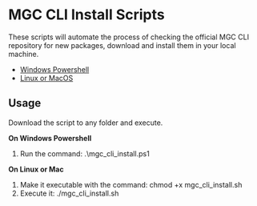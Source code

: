# MGC CLI Install Scripts

These scripts will automate the process of checking the official MGC CLI repository for new packages, download and install them in your local machine.

- [Windows Powershell](https://github.com/rafaelvsouza/mgccli_installscripts/blob/v0.1/mgc_cli_install.ps1)
- [Linux or MacOS](https://github.com/rafaelvsouza/mgccli_installscripts/blob/v0.1/mgc_cli_install.sh)

## Usage

Download the script to any folder and execute.

**On Windows Powershell**

1. Run the command: .\mgc_cli_install.ps1

**On Linux or Mac**

1. Make it executable with the command: chmod +x mgc_cli_install.sh
2. Execute it: ./mgc_cli_install.sh
